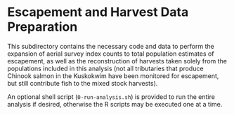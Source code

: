 # Escapement and Harvest Data Preparation

This subdirectory contains the necessary code and data to perform the expansion of aerial survey index counts to total population estimates of escapement, as well as the reconstruction of harvests taken solely from the populations included in this analysis (not all tributaries that produce Chinook salmon in the Kuskokwim have been monitored for escapement, but still contribute fish to the mixed stock harvests).

An optional shell script (`0-run-analysis.sh`) is provided to run the entire analysis if desired, otherwise the R scripts may be executed one at a time.

